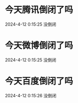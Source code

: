 # 今天腾讯倒闭了吗

2024-4-12 0:15:25 没倒闭

# 今天微博倒闭了吗

2024-4-12 0:15:25 没倒闭

# 今天百度倒闭了吗

2024-4-12 0:15:26 没倒闭

